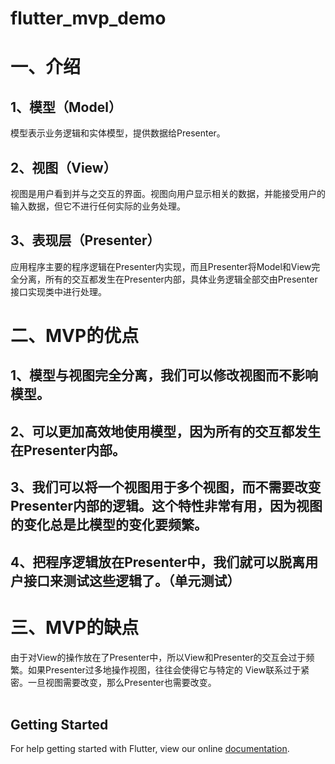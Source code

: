 # flutter_mvp_demo


# 一、介绍<br>
## 1、模型（Model）<br>
模型表示业务逻辑和实体模型，提供数据给Presenter。<br>
## 2、视图（View）<br>
视图是用户看到并与之交互的界面。视图向用户显示相关的数据，并能接受用户的输入数据，但它不进行任何实际的业务处理。<br>
## 3、表现层（Presenter）<br>
应用程序主要的程序逻辑在Presenter内实现，而且Presenter将Model和View完全分离，所有的交互都发生在Presenter内部，具体业务逻辑全部交由Presenter接口实现类中进行处理。<br>
# 二、MVP的优点<br>
## 1、模型与视图完全分离，我们可以修改视图而不影响模型。<br>
## 2、可以更加高效地使用模型，因为所有的交互都发生在Presenter内部。<br>
## 3、我们可以将一个视图用于多个视图，而不需要改变Presenter内部的逻辑。这个特性非常有用，因为视图的变化总是比模型的变化要频繁。<br>
## 4、把程序逻辑放在Presenter中，我们就可以脱离用户接口来测试这些逻辑了。（单元测试）<br>
# 三、MVP的缺点<br>
由于对View的操作放在了Presenter中，所以View和Presenter的交互会过于频繁。如果Presenter过多地操作视图，往往会使得它与特定的 View联系过于紧密。一旦视图需要改变，那么Presenter也需要改变。<br>
<br>

## Getting Started

For help getting started with Flutter, view our online
[documentation](https://flutter.io/).
